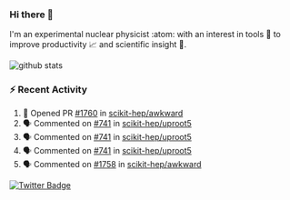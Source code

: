 ### Hi there 👋 

I'm an experimental nuclear physicist :atom: with an interest in tools :wrench: to improve productivity :chart_with_upwards_trend: and scientific insight :telescope:.

![github stats](https://github-readme-stats.vercel.app/api?username=agoose77&show_icons=true&hide_rank=true&hide_title=true&bg_color=30,e76445,904e95&text_color=efe3ec&icon_color=efe3ec)
<!--
**agoose77/agoose77** is a ✨ _special_ ✨ repository because its `README.md` (this file) appears on your GitHub profile.

Here are some ideas to get you started:

- 🔭 I’m currently working on ...
- 🌱 I’m currently learning ...
- 👯 I’m looking to collaborate on ...
- 🤔 I’m looking for help with ...
- 💬 Ask me about ...
- 📫 How to reach me: ...
- 😄 Pronouns: ...
- ⚡ Fun fact: ...
-->

### :zap: Recent Activity
<!--START_SECTION:activity-->
1. 💪 Opened PR [#1760](https://github.com/scikit-hep/awkward/pull/1760) in [scikit-hep/awkward](https://github.com/scikit-hep/awkward)
2. 🗣 Commented on [#741](https://github.com/scikit-hep/uproot5/issues/741) in [scikit-hep/uproot5](https://github.com/scikit-hep/uproot5)
3. 🗣 Commented on [#741](https://github.com/scikit-hep/uproot5/issues/741) in [scikit-hep/uproot5](https://github.com/scikit-hep/uproot5)
4. 🗣 Commented on [#741](https://github.com/scikit-hep/uproot5/issues/741) in [scikit-hep/uproot5](https://github.com/scikit-hep/uproot5)
5. 🗣 Commented on [#1758](https://github.com/scikit-hep/awkward/issues/1758) in [scikit-hep/awkward](https://github.com/scikit-hep/awkward)
<!--END_SECTION:activity-->


[![Twitter Badge](https://img.shields.io/twitter/follow/agoose77?style=flat-square&logo=Twitter&logoColor=white&color=cornflowerblue)](https://twitter.com/agoose77)
